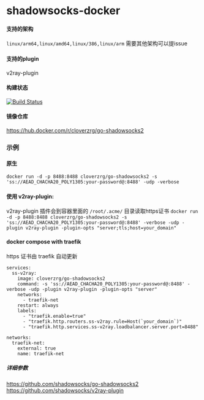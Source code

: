 # shadowsocks-docker

#### 支持的架构  
`linux/arm64,linux/amd64,linux/386,linux/arm` 需要其他架构可以提issue

#### 支持的plugin  
v2ray-plugin

#### 构建状态   
[![Build Status](https://drone.jeongen.com/api/badges/cloverzrg/shadowsocks-docker/status.svg)](https://drone.jeongen.com/cloverzrg/shadowsocks-docker)

#### 镜像仓库  
https://hub.docker.com/r/cloverzrg/go-shadowsocks2

### 示例

#### 原生
`docker run -d -p 8488:8488 cloverzrg/go-shadowsocks2 -s 'ss://AEAD_CHACHA20_POLY1305:your-password@:8488' -udp -verbose`

#### 使用 v2ray-plugin:  
v2ray-plugin 插件会到容器里面的 `/root/.acme/` 目录读取https证书
`docker run -d -p 8488:8488 cloverzrg/go-shadowsocks2 -s 'ss://AEAD_CHACHA20_POLY1305:your-password@:8488' -verbose -udp -plugin v2ray-plugin -plugin-opts "server;tls;host=your_domain"`

#### docker compose with traefik
https 证书由 traefik 自动更新  
```
services:
  ss-v2ray:
    image: cloverzrg/go-shadowsocks2
    command: -s 'ss://AEAD_CHACHA20_POLY1305:your-password@:8488' -verbose -udp -plugin v2ray-plugin -plugin-opts "server"
    networks:
      - traefik-net
    restart: always
    labels:
      - "traefik.enable=true"
      - "traefik.http.routers.ss-v2ray.rule=Host(`your_domain`)"
      - "traefik.http.services.ss-v2ray.loadbalancer.server.port=8488"

networks:
  traefik-net:
    external: true
    name: traefik-net
```

##### 详细参数  
https://github.com/shadowsocks/go-shadowsocks2  
https://github.com/shadowsocks/v2ray-plugin  
